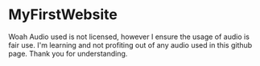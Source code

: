 # MyFirstWebsite
Woah
Audio used is not licensed, however I ensure the usage of audio is fair use. I'm learning and not profiting out of any audio used in this github page. Thank you for understanding. 